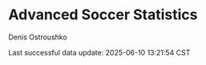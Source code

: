 # Advanced Soccer Statistics
Denis Ostroushko

<!-- gfm -->

Last successful data update: 2025-06-10 13:21:54 CST
